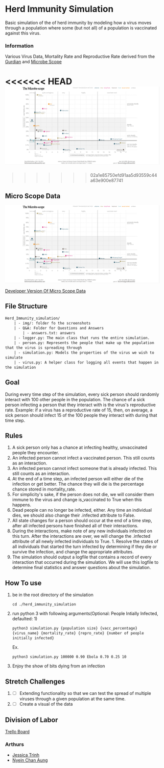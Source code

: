 # Herd Immunity Simulation
Basic simulation of the of herd immunity by modeling how a virus moves through a population where some (but not all) of a population is vaccinated against this virus.
### Information
Various Virus Data, Mortality Rate and Reproductive Rate derived from the [Gurdian](https://tinyurl.com/gllzupc) and [Microbe Scope](https://tinyurl.com/y67ta2mp)

<<<<<<< HEAD
![Micro Scope Data](img/Microbe_Scope_Data.png)
=======
>>>>>>> 02a1e85750efd91aa5d93559c44a63e900e87741

## Micro Scope Data
![Micro Scope Data](img/Microbe_Scope_Data.png)


[Developer Version Of Micro Scope Data](https://tinyurl.com/yywb2mfz)

## File Structure
```
Herd_Immunity_simulation/
    | - img/: folder fo the screenshots
    | - Q&A: Folder for Questions and Answers
        | - answers.txt: answers
    | - logger.py: The main class that runs the entire simulation.
    | - person.py: Represents the people that make up the population that the virus is spreading through
    | - simulation.py: Models the properties of the virus we wish to simulate
    | - virus.py: A helper class for logging all events that happen in the simulation
```

## Goal
During every time step of the simulation, every sick person should randomly interact with 100 other people in the population. The chance of a sick person infecting a person that they interact with is the virus's reproductive rate. Example: if a virus has a reproductive rate of 15, then, on average, a sick person should infect 15 of the 100 people they interact with during that time step.

## Rules
1. A sick person only has a chance at infecting healthy, unvaccinated people they encounter.
2. An infected person cannot infect a vaccinated person. This still counts as an interaction.
3. An infected person cannot infect someone that is already infected. This still counts as an interaction.
4. At the end of a time step, an infected person will either die of the infection or get better. The chance they will die is the percentage chance stored in mortality_rate.
5. For simplicity's sake, if the person does not die, we will consider them immune to the virus and change is_vaccinated to True when this happens.
6. Dead people can no longer be infected, either. Any time an individual dies, we should also change their .infected attribute to False.
7. All state changes for a person should occur at the end of a time step, after all infected persons have finished all of their interactions.
8. During the interactions, make note of any new individuals infected on this turn. After the interactions are over, we will change the .infected attribute of all newly infected individuals to True. 1. Resolve the states of all individuals that started the turn infected by determining if they die or survive the infection, and change the appropriate attributes.
9. The simulation should output a logfile that contains a record of every interaction that occurred during the simulation. We will use this logfile to determine final statistics and answer questions about the simulation.


## How To use
1.  be in the root directory of the simulation
    ```
    cd ./herd_immunity_simulation
    ```
2. run python 3 with following arguments(Optional: People Intially Infected, defaulted: 1)
    ```
    python3 simulation.py {population size} {vacc_percentage} {virus_name} {mortality_rate} {repro_rate} {number of people initially infected}
    ```
    Ex.
    ```
    python3 simulation.py 100000 0.90 Ebola 0.70 0.25 10
    ```
3. Enjoy the show of bits dying from an infection



## Stretch Challenges
1. - [ ] Extending functionality so that we can test the spread of multiple viruses through a given population at the same time.
2. - [ ] Create a visual of the data

## Division of Labor
[Trello Board](https://tinyurl.com/y5oobuv8)
### Arthurs
- [Jessica Trinh](https://github.com/ellojess)
- [Nyein Chan Aung](https://github.com/NinjaAung)
